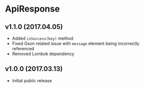 ApiResponse
===========

v1.1.0 (2017.04.05)
-------------------
- Added `isSuccess(key)` method
- Fixed Gson related issue with `message` element being incorrectly referenced
- Removed Lombok dependency


v1.0.0 (2017.03.13)
-------------------
- Initial public release
